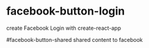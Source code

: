 # facebook-button-login
create Facebook Login with create-react-app

#facebook-button-shared
shared content to facebook 
